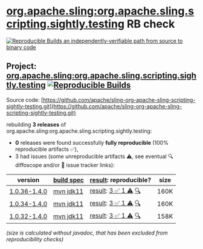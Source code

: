 [org.apache.sling:org.apache.sling.scripting.sightly.testing](https://central.sonatype.com/artifact/org.apache.sling/org.apache.sling.scripting.sightly.testing/versions) RB check
=======

[![Reproducible Builds](https://reproducible-builds.org/images/logos/rb.svg) an independently-verifiable path from source to binary code](https://reproducible-builds.org/)

## Project: [org.apache.sling:org.apache.sling.scripting.sightly.testing](https://central.sonatype.com/artifact/org.apache.sling/org.apache.sling.scripting.sightly.testing/versions) [![Reproducible Builds](https://img.shields.io/endpoint?url=https://raw.githubusercontent.com/jvm-repo-rebuild/reproducible-central/master/content/org/apache/sling/org.apache.sling.scripting.sightly.testing/badge.json)](https://github.com/jvm-repo-rebuild/reproducible-central/blob/master/content/org/apache/sling/org.apache.sling.scripting.sightly.testing/README.md)

Source code: [https://github.com/apache/sling-org-apache-sling-scripting-sightly-testing.git](https://github.com/apache/sling-org-apache-sling-scripting-sightly-testing.git)

rebuilding **3 releases** of org.apache.sling:org.apache.sling.scripting.sightly.testing:
- **0** releases were found successfully **fully reproducible** (100% reproducible artifacts :white_check_mark:),
- 3 had issues (some unreproducible artifacts :warning:, see eventual :mag: diffoscope and/or :memo: issue tracker links):

| version | [build spec](/BUILDSPEC.md) | [result](https://reproducible-builds.org/docs/jvm/): reproducible? | size |
| -- | --------- | ------ | -- |
| [1.0.36-1.4.0](https://central.sonatype.com/artifact/org.apache.sling/org.apache.sling.scripting.sightly.testing/1.0.36-1.4.0/pom) | [mvn jdk11](org.apache.sling.scripting.sightly.testing-1.0.36-1.4.0.buildspec) | [result](org.apache.sling.scripting.sightly.testing-1.0.36-1.4.0.buildinfo): [3 :white_check_mark:  1 :warning:](org.apache.sling.scripting.sightly.testing-1.0.36-1.4.0.buildcompare) [:mag:](org.apache.sling.scripting.sightly.testing-1.0.36-1.4.0.diffoscope) | 160K |
| [1.0.34-1.4.0](https://central.sonatype.com/artifact/org.apache.sling/org.apache.sling.scripting.sightly.testing/1.0.34-1.4.0/pom) | [mvn jdk11](org.apache.sling.scripting.sightly.testing-1.0.34-1.4.0.buildspec) | [result](org.apache.sling.scripting.sightly.testing-1.0.34-1.4.0.buildinfo): [3 :white_check_mark:  1 :warning:](org.apache.sling.scripting.sightly.testing-1.0.34-1.4.0.buildcompare) [:mag:](org.apache.sling.scripting.sightly.testing-1.0.34-1.4.0.diffoscope) | 160K |
| [1.0.32-1.4.0](https://central.sonatype.com/artifact/org.apache.sling/org.apache.sling.scripting.sightly.testing/1.0.32-1.4.0/pom) | [mvn jdk11](org.apache.sling.scripting.sightly.testing-1.0.32-1.4.0.buildspec) | [result](org.apache.sling.scripting.sightly.testing-1.0.32-1.4.0.buildinfo): [3 :white_check_mark:  1 :warning:](org.apache.sling.scripting.sightly.testing-1.0.32-1.4.0.buildcompare) [:mag:](org.apache.sling.scripting.sightly.testing-1.0.32-1.4.0.diffoscope) | 158K |

<i>(size is calculated without javadoc, that has been excluded from reproducibility checks)</i>
